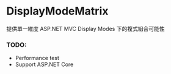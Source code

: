 # DisplayModeMatrix

提供單一維度 ASP.NET MVC Display Modes 下的複式組合可能性

### TODO:

- Performance test
- Support ASP.NET Core
